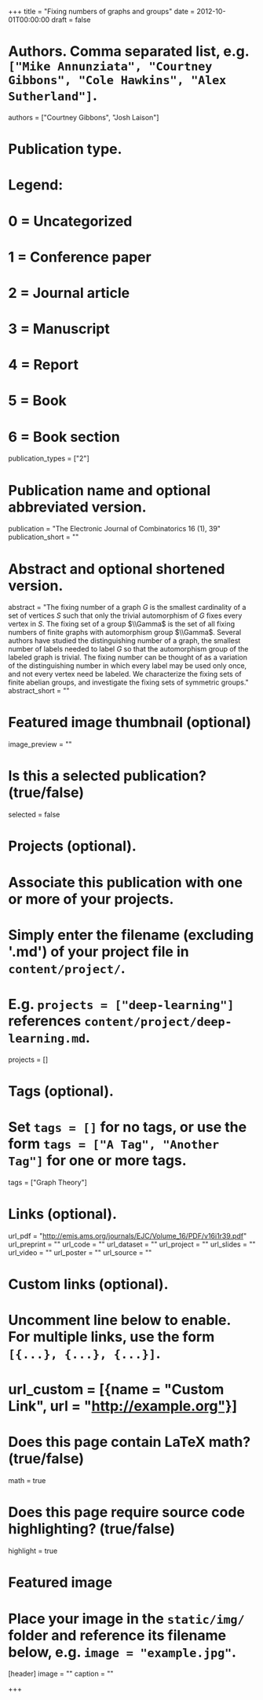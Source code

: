 +++
title = "Fixing numbers of graphs and groups"
date = 2012-10-01T00:00:00
draft = false

# Authors. Comma separated list, e.g. `["Mike Annunziata", "Courtney Gibbons", "Cole Hawkins", "Alex Sutherland"]`.
authors = ["Courtney Gibbons", "Josh Laison"]

# Publication type.
# Legend:
# 0 = Uncategorized
# 1 = Conference paper
# 2 = Journal article
# 3 = Manuscript
# 4 = Report
# 5 = Book
# 6 = Book section
publication_types = ["2"]

# Publication name and optional abbreviated version.
publication = "The Electronic Journal of Combinatorics 16 (1), 39"
publication_short = ""

# Abstract and optional shortened version.
abstract = "The fixing number of a graph $G$ is the smallest cardinality of a set of vertices $S$ such that only the trivial automorphism of $G$ fixes every vertex in $S$. The fixing set of a group $\\Gamma$ is the set of  all fixing numbers of finite graphs with automorphism group $\\Gamma$. Several authors have studied the distinguishing number of a graph, the smallest number of labels needed to label $G$ so that the automorphism group of the labeled graph is trivial. The fixing number can be thought of as a variation of the distinguishing number in which every label may be used only once, and not every vertex need be labeled. We characterize the fixing sets of finite abelian groups, and investigate the fixing sets of symmetric groups."
abstract_short = ""

# Featured image thumbnail (optional)
image_preview = ""

# Is this a selected publication? (true/false)
selected = false

# Projects (optional).
#   Associate this publication with one or more of your projects.
#   Simply enter the filename (excluding '.md') of your project file in `content/project/`.
#   E.g. `projects = ["deep-learning"]` references `content/project/deep-learning.md`.
projects = []

# Tags (optional).
#   Set `tags = []` for no tags, or use the form `tags = ["A Tag", "Another Tag"]` for one or more tags.
tags = ["Graph Theory"]

# Links (optional).
url_pdf = "http://emis.ams.org/journals/EJC/Volume_16/PDF/v16i1r39.pdf"
url_preprint = ""
url_code = ""
url_dataset = ""
url_project = ""
url_slides = ""
url_video = ""
url_poster = ""
url_source = ""

# Custom links (optional).
#   Uncomment line below to enable. For multiple links, use the form `[{...}, {...}, {...}]`.
# url_custom = [{name = "Custom Link", url = "http://example.org"}]

# Does this page contain LaTeX math? (true/false)
math = true

# Does this page require source code highlighting? (true/false)
highlight = true

# Featured image
# Place your image in the `static/img/` folder and reference its filename below, e.g. `image = "example.jpg"`.
[header]
image = ""
caption = ""

+++
